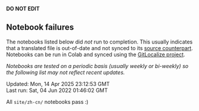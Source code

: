__DO NOT EDIT__

## Notebook failures

The notebooks listed below did *not* run to completion. This usually indicates
that a translated file is out-of-date and not synced to its
[source counterpart](../en-snapshot/). Notebooks can be run in Colab and synced
using the [GitLocalize project](https://gitlocalize.com/tensorflow/docs-l10n).

*Notebooks are tested on a periodic basis (usually weekly or bi-weekly) so the
following list may not reflect recent updates.*

Updated: Mon, 14 Apr 2025 23:12:53 GMT<br/>
Last run: Sat, 04 Jun 2022 01:46:02 GMT

All <code>site/zh-cn/</code> notebooks pass :)

